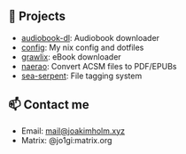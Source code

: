 ## 🌱 Projects
* [audiobook-dl](https://github.com/jo1gi/audiobook-dl): Audiobook downloader
* [config](https://gitlab.com/jo1gi/config): My nix config and dotfiles
* [grawlix](https://github.com/jo1gi/grawlix): eBook downloader
* [naerao](https://gitlab.com/naerao/naerao): Convert ACSM files to PDF/EPUBs
* [sea-serpent](https://github.com/jo1gi/sea-serpent): File tagging system

## 📫 Contact me
* Email: mail@joakimholm.xyz
* Matrix: @jo1gi:matrix.org


<!--
**jo1gi/jo1gi** is a ✨ _special_ ✨ repository because its `README.md` (this file) appears on your GitHub profile.

Here are some ideas to get you started:

- 🔭 I’m currently working on ...
- 🌱 I’m currently learning ...
- 👯 I’m looking to collaborate on ...
- 🤔 I’m looking for help with ...
- 💬 Ask me about ...
- 📫 How to reach me: ...
- 😄 Pronouns: ...
- ⚡ Fun fact: ...
-->
